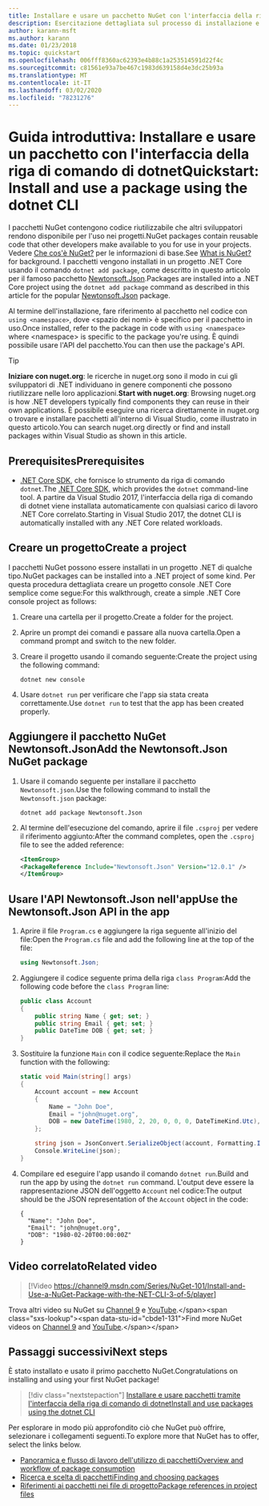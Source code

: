 ```yaml
---
title: Installare e usare un pacchetto NuGet con l'interfaccia della riga di comando di dotnet
description: Esercitazione dettagliata sul processo di installazione e uso di un pacchetto NuGet in un progetto .NET Core.
author: karann-msft
ms.author: karann
ms.date: 01/23/2018
ms.topic: quickstart
ms.openlocfilehash: 006fff8360ac62393e4b88c1a253514591d22f4c
ms.sourcegitcommit: c81561e93a7be467c1983d639158d4e3dc25b93a
ms.translationtype: MT
ms.contentlocale: it-IT
ms.lasthandoff: 03/02/2020
ms.locfileid: "78231276"
---
```

# <a name="quickstart-install-and-use-a-package-using-the-dotnet-cli"></a><span data-ttu-id="cbde1-103">Guida introduttiva: Installare e usare un pacchetto con l'interfaccia della riga di comando di dotnet</span><span class="sxs-lookup"><span data-stu-id="cbde1-103">Quickstart: Install and use a package using the dotnet CLI</span></span>

<span data-ttu-id="cbde1-104">I pacchetti NuGet contengono codice riutilizzabile che altri sviluppatori rendono disponibile per l'uso nei progetti.</span><span class="sxs-lookup"><span data-stu-id="cbde1-104">NuGet packages contain reusable code that other developers make available to you for use in your projects.</span></span> <span data-ttu-id="cbde1-105">Vedere [Che cos'è NuGet?](../What-is-NuGet.md) per le informazioni di base.</span><span class="sxs-lookup"><span data-stu-id="cbde1-105">See [What is NuGet?](../What-is-NuGet.md) for background.</span></span> <span data-ttu-id="cbde1-106">I pacchetti vengono installati in un progetto .NET Core usando il comando `dotnet add package`, come descritto in questo articolo per il famoso pacchetto [Newtonsoft.Json](https://www.nuget.org/packages/Newtonsoft.Json/).</span><span class="sxs-lookup"><span data-stu-id="cbde1-106">Packages are installed into a .NET Core project using the `dotnet add package` command as described in this article for the popular [Newtonsoft.Json](https://www.nuget.org/packages/Newtonsoft.Json/) package.</span></span>

<span data-ttu-id="cbde1-107">Al termine dell'installazione, fare riferimento al pacchetto nel codice con `using <namespace>`, dove \<spazio dei nomi\> è specifico per il pacchetto in uso.</span><span class="sxs-lookup"><span data-stu-id="cbde1-107">Once installed, refer to the package in code with `using <namespace>` where \<namespace\> is specific to the package you're using.</span></span> <span data-ttu-id="cbde1-108">È quindi possibile usare l'API del pacchetto.</span><span class="sxs-lookup"><span data-stu-id="cbde1-108">You can then use the package's API.</span></span>

> [!Tip]
> <span data-ttu-id="cbde1-109">**Iniziare con nuget.org**: le ricerche in nuget.org sono il modo in cui gli sviluppatori di .NET individuano in genere componenti che possono riutilizzare nelle loro applicazioni.</span><span class="sxs-lookup"><span data-stu-id="cbde1-109">**Start with nuget.org**: Browsing nuget.org is how .NET developers typically find components they can reuse in their own applications.</span></span> <span data-ttu-id="cbde1-110">È possibile eseguire una ricerca direttamente in nuget.org o trovare e installare pacchetti all'interno di Visual Studio, come illustrato in questo articolo.</span><span class="sxs-lookup"><span data-stu-id="cbde1-110">You can search nuget.org directly or find and install packages within Visual Studio as shown in this article.</span></span>

## <a name="prerequisites"></a><span data-ttu-id="cbde1-111">Prerequisites</span><span class="sxs-lookup"><span data-stu-id="cbde1-111">Prerequisites</span></span>

- <span data-ttu-id="cbde1-112">[.NET Core SDK](https://www.microsoft.com/net/download/), che fornisce lo strumento da riga di comando `dotnet`.</span><span class="sxs-lookup"><span data-stu-id="cbde1-112">The [.NET Core SDK](https://www.microsoft.com/net/download/), which provides the `dotnet` command-line tool.</span></span> <span data-ttu-id="cbde1-113">A partire da Visual Studio 2017, l'interfaccia della riga di comando di dotnet viene installata automaticamente con qualsiasi carico di lavoro .NET Core correlato.</span><span class="sxs-lookup"><span data-stu-id="cbde1-113">Starting in Visual Studio 2017, the dotnet CLI is automatically installed with any .NET Core related workloads.</span></span>

## <a name="create-a-project"></a><span data-ttu-id="cbde1-114">Creare un progetto</span><span class="sxs-lookup"><span data-stu-id="cbde1-114">Create a project</span></span>

<span data-ttu-id="cbde1-115">I pacchetti NuGet possono essere installati in un progetto .NET di qualche tipo.</span><span class="sxs-lookup"><span data-stu-id="cbde1-115">NuGet packages can be installed into a .NET project of some kind.</span></span> <span data-ttu-id="cbde1-116">Per questa procedura dettagliata creare un progetto console .NET Core semplice come segue:</span><span class="sxs-lookup"><span data-stu-id="cbde1-116">For this walkthrough, create a simple .NET Core console project as follows:</span></span>

1. <span data-ttu-id="cbde1-117">Creare una cartella per il progetto.</span><span class="sxs-lookup"><span data-stu-id="cbde1-117">Create a folder for the project.</span></span>

1. <span data-ttu-id="cbde1-118">Aprire un prompt dei comandi e passare alla nuova cartella.</span><span class="sxs-lookup"><span data-stu-id="cbde1-118">Open a command prompt and switch to the new folder.</span></span>

1. <span data-ttu-id="cbde1-119">Creare il progetto usando il comando seguente:</span><span class="sxs-lookup"><span data-stu-id="cbde1-119">Create the project using the following command:</span></span>

    ```dotnetcli
    dotnet new console
    ```

1. <span data-ttu-id="cbde1-120">Usare `dotnet run` per verificare che l'app sia stata creata correttamente.</span><span class="sxs-lookup"><span data-stu-id="cbde1-120">Use `dotnet run` to test that the app has been created properly.</span></span>

## <a name="add-the-newtonsoftjson-nuget-package"></a><span data-ttu-id="cbde1-121">Aggiungere il pacchetto NuGet Newtonsoft.Json</span><span class="sxs-lookup"><span data-stu-id="cbde1-121">Add the Newtonsoft.Json NuGet package</span></span>

1. <span data-ttu-id="cbde1-122">Usare il comando seguente per installare il pacchetto `Newtonsoft.json`.</span><span class="sxs-lookup"><span data-stu-id="cbde1-122">Use the following command to install the `Newtonsoft.json` package:</span></span>

    ```dotnetcli
    dotnet add package Newtonsoft.Json
    ```

2. <span data-ttu-id="cbde1-123">Al termine dell'esecuzione del comando, aprire il file `.csproj` per vedere il riferimento aggiunto:</span><span class="sxs-lookup"><span data-stu-id="cbde1-123">After the command completes, open the `.csproj` file to see the added reference:</span></span>

    ```xml
   <ItemGroup>
    <PackageReference Include="Newtonsoft.Json" Version="12.0.1" />
   </ItemGroup>
    ```

## <a name="use-the-newtonsoftjson-api-in-the-app"></a><span data-ttu-id="cbde1-124">Usare l'API Newtonsoft.Json nell'app</span><span class="sxs-lookup"><span data-stu-id="cbde1-124">Use the Newtonsoft.Json API in the app</span></span>

1. <span data-ttu-id="cbde1-125">Aprire il file `Program.cs` e aggiungere la riga seguente all'inizio del file:</span><span class="sxs-lookup"><span data-stu-id="cbde1-125">Open the `Program.cs` file and add the following line at the top of the file:</span></span>

    ```cs
    using Newtonsoft.Json;
    ```

1. <span data-ttu-id="cbde1-126">Aggiungere il codice seguente prima della riga `class Program`:</span><span class="sxs-lookup"><span data-stu-id="cbde1-126">Add the following code before the `class Program` line:</span></span>

    ```cs
    public class Account
    {
        public string Name { get; set; }
        public string Email { get; set; }
        public DateTime DOB { get; set; }
    }
    ```

1. <span data-ttu-id="cbde1-127">Sostituire la funzione `Main` con il codice seguente:</span><span class="sxs-lookup"><span data-stu-id="cbde1-127">Replace the `Main` function with the following:</span></span>

    ```cs
    static void Main(string[] args)
    {
        Account account = new Account
        {
            Name = "John Doe",
            Email = "john@nuget.org",
            DOB = new DateTime(1980, 2, 20, 0, 0, 0, DateTimeKind.Utc),
        };

        string json = JsonConvert.SerializeObject(account, Formatting.Indented);
        Console.WriteLine(json);
    }
    ```

1. <span data-ttu-id="cbde1-128">Compilare ed eseguire l'app usando il comando `dotnet run`.</span><span class="sxs-lookup"><span data-stu-id="cbde1-128">Build and run the app by using the `dotnet run` command.</span></span> <span data-ttu-id="cbde1-129">L'output deve essere la rappresentazione JSON dell'oggetto `Account` nel codice:</span><span class="sxs-lookup"><span data-stu-id="cbde1-129">The output should be the JSON representation of the `Account` object in the code:</span></span>

    ```output
    {
      "Name": "John Doe",
      "Email": "john@nuget.org",
      "DOB": "1980-02-20T00:00:00Z"
    }
    ```
## <a name="related-video"></a><span data-ttu-id="cbde1-130">Video correlato</span><span class="sxs-lookup"><span data-stu-id="cbde1-130">Related video</span></span>

> [!Video https://channel9.msdn.com/Series/NuGet-101/Install-and-Use-a-NuGet-Package-with-the-NET-CLI-3-of-5/player]

<span data-ttu-id="cbde1-131">Trova altri video su NuGet su [Channel 9](https://channel9.msdn.com/Series/NuGet-101) e [YouTube](https://www.youtube.com/playlist?list=PLdo4fOcmZ0oVLvfkFk8O9h6v2Dcdh2bh_).</span><span class="sxs-lookup"><span data-stu-id="cbde1-131">Find more NuGet videos on [Channel 9](https://channel9.msdn.com/Series/NuGet-101) and [YouTube](https://www.youtube.com/playlist?list=PLdo4fOcmZ0oVLvfkFk8O9h6v2Dcdh2bh_).</span></span>

## <a name="next-steps"></a><span data-ttu-id="cbde1-132">Passaggi successivi</span><span class="sxs-lookup"><span data-stu-id="cbde1-132">Next steps</span></span>

<span data-ttu-id="cbde1-133">È stato installato e usato il primo pacchetto NuGet.</span><span class="sxs-lookup"><span data-stu-id="cbde1-133">Congratulations on installing and using your first NuGet package!</span></span>

> [!div class="nextstepaction"]
> [<span data-ttu-id="cbde1-134">Installare e usare pacchetti tramite l'interfaccia della riga di comando di dotnet</span><span class="sxs-lookup"><span data-stu-id="cbde1-134">Install and use packages using the dotnet CLI</span></span>](../consume-packages/install-use-packages-dotnet-cli.md)

<span data-ttu-id="cbde1-135">Per esplorare in modo più approfondito ciò che NuGet può offrire, selezionare i collegamenti seguenti.</span><span class="sxs-lookup"><span data-stu-id="cbde1-135">To explore more that NuGet has to offer, select the links below.</span></span>

- [<span data-ttu-id="cbde1-136">Panoramica e flusso di lavoro dell'utilizzo di pacchetti</span><span class="sxs-lookup"><span data-stu-id="cbde1-136">Overview and workflow of package consumption</span></span>](../consume-packages/overview-and-workflow.md)
- [<span data-ttu-id="cbde1-137">Ricerca e scelta di pacchetti</span><span class="sxs-lookup"><span data-stu-id="cbde1-137">Finding and choosing packages</span></span>](../consume-packages/finding-and-choosing-packages.md)
- [<span data-ttu-id="cbde1-138">Riferimenti ai pacchetti nei file di progetto</span><span class="sxs-lookup"><span data-stu-id="cbde1-138">Package references in project files</span></span>](../consume-packages/package-references-in-project-files.md)
